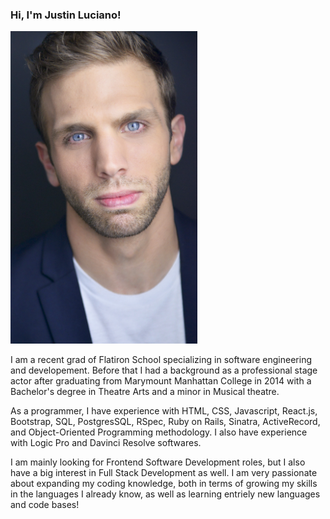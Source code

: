 ### Hi, I'm Justin Luciano!

<img src="./justinl4 (2).jpg" style="height: 500px" />

I am a recent grad of Flatiron School specializing in software engineering and developement. Before that I had a background as a professional stage actor after graduating from Marymount Manhattan College in 2014 with a Bachelor's degree in Theatre Arts and a minor in Musical theatre.

As a programmer, I have experience with HTML, CSS, Javascript, React.js, Bootstrap, SQL, PostgresSQL, RSpec, Ruby on Rails, Sinatra, ActiveRecord, and Object-Oriented Programming methodology. I also have experience with Logic Pro and Davinci Resolve softwares.

I am mainly looking for Frontend Software Development roles, but I also have a big interest in Full Stack Development as well. I am very passionate about expanding my coding knowledge, both in terms of growing my skills in the languages I already know, as well as learning entriely new languages and code bases!

<!--
**NJustin517/NJustin517** is a ✨ _special_ ✨ repository because its `README.md` (this file) appears on your GitHub profile.

Here are some ideas to get you started:

- 🔭 I’m currently working on ...
- 🌱 I’m currently learning ...
- 👯 I’m looking to collaborate on ...
- 🤔 I’m looking for help with ...
- 💬 Ask me about ...
- 📫 How to reach me: ...
- 😄 Pronouns: ...
- ⚡ Fun fact: ...
-->

